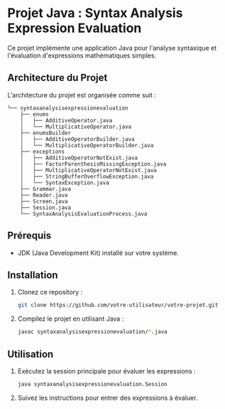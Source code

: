 # Projet Java : Syntax Analysis Expression Evaluation

Ce projet implémente une application Java pour l'analyse syntaxique et l'évaluation d'expressions mathématiques simples.

## Architecture du Projet

L'architecture du projet est organisée comme suit :

```
└── syntaxanalysisexpressionevaluation
    ├── enums
    │   ├── AdditiveOperator.java
    │   └── MultiplicativeOperator.java
    ├── enumsBuilder
    │   ├── AdditiveOperatorBuilder.java
    │   └── MultiplicativeOperatorBuilder.java
    ├── exceptions
    │   ├── AdditiveOperatorNotExist.java
    │   ├── FactorParenthesisMissingException.java
    │   ├── MultiplicativeOperatorNotExist.java
    │   ├── StringBufferOverflowException.java
    │   └── SyntaxException.java
    ├── Grammar.java
    ├── Reader.java
    ├── Screen.java
    ├── Session.java
    └── SyntaxAnalysisEvaluationProcess.java
```

## Prérequis

- JDK (Java Development Kit) installé sur votre système.

## Installation

1. Clonez ce repository :

   ```bash
   git clone https://github.com/votre-utilisateur/votre-projet.git
   ```

2. Compilez le projet en utilisant Java :

   ```bash
   javac syntaxanalysisexpressionevaluation/*.java
   ```

## Utilisation

1. Exécutez la session principale pour évaluer les expressions :

   ```bash
   java syntaxanalysisexpressionevaluation.Session
   ```

2. Suivez les instructions pour entrer des expressions à évaluer.
